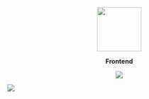 <p align="center">
    <img width="100" src="https://github.com/Collaborative-IoT/Web-Frontend/blob/master/rocket.png"/>
</p>

<p align="center">
    <strong>Frontend</strong>
</p>

<p align="center">
    <img src="https://img.shields.io/github/contributors/Collaborative-IoT/Web-Frontend"/>
</p>
<img src = "https://github.com/Collaborative-IoT/Web-Frontend/blob/master/frontend_show.png"/>
